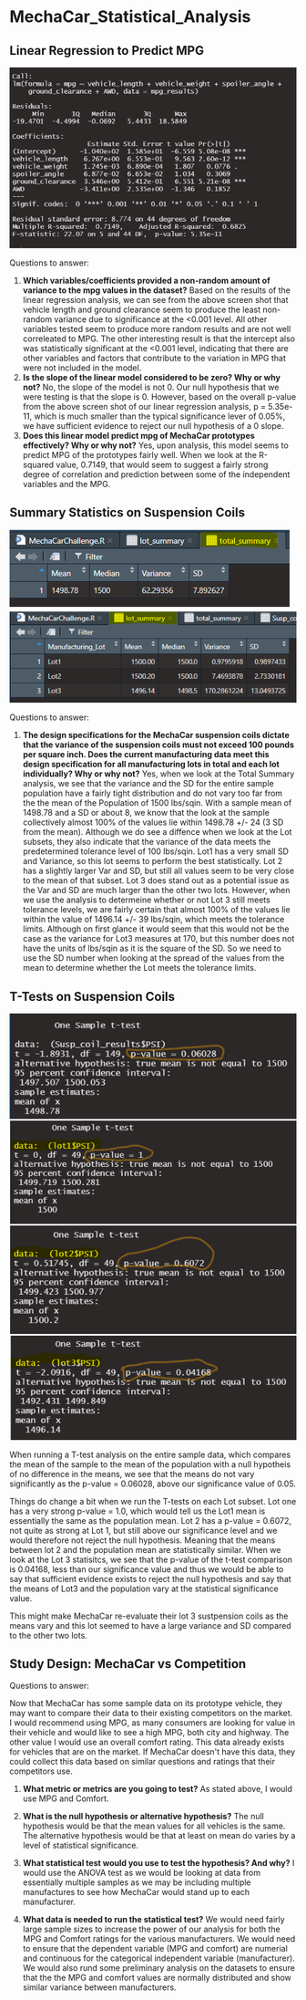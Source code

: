 # MechaCar_Statistical_Analysis

## Linear Regression to Predict MPG

![](Resources/MPG_linear_regression.png)

Questions to answer:
1. **Which variables/coefficients provided a non-random amount of variance to the mpg values in the dataset?** Based on the results of the linear regression analysis, we can see from the above screen shot that vehicle length and ground clearance seem to produce the least non-random variance due to significance at the <0.001 level. All other variables tested seem to produce more random results and are not well correleated to MPG. The other interesting result is that the intercept also was statistically significant at the <0.001 level, indicating that there are other variables and factors that contribute to the variation in MPG that were not included in the model. 
2. **Is the slope of the linear model considered to be zero? Why or why not?** No, the slope of the model is not 0. Our null hypothesis that we were testing is that the slope is 0. However, based on the overall p-value from the above screen shot of our linear regression analysis, p = 5.35e-11, which is much smaller than the typical significance lever of 0.05%, we have sufficient evidence to reject our null hypothesis of a 0 slope. 
3. **Does this linear model predict mpg of MechaCar prototypes effectively? Why or why not?** Yes, upon analysis, this model seems to predict MPG of the prototypes fairly well. When we look at the R-squared value, 0.7149, that would seem to suggest a fairly strong degree of correlation and prediction between some of the independent variables and the MPG. 

## Summary Statistics on Suspension Coils
![](Resources/Total_summary.png)
![](Resources/Lot_summary.png)

Questions to answer:
1. **The design specifications for the MechaCar suspension coils dictate that the variance of the suspension coils must not exceed 100 pounds per square inch. Does the current manufacturing data meet this design specification for all manufacturing lots in total and each lot individually? Why or why not?** Yes, when we look at the Total Summary analysis, we see that the variance and the SD for the entire sample population have a fairly tight distribution and do not vary too far from the the mean of the Population of 1500 lbs/sqin. With a sample mean of 1498.78 and a SD or about 8, we know that the look at the sample collectively almost 100% of the values lie within 1498.78 +/- 24 (3 SD from the mean). Although we do see a diffence when we look at the Lot subsets, they also indicate that the variance of the data meets the predetermined tolerance level of 100 lbs/sqin. Lot1 has a very small SD and Variance, so this lot seems to perform the best statistically. Lot 2 has a slightly larger Var and SD, but still all values seem to be very close to the mean of that subset. Lot 3 does stand out as a potential issue as the Var and SD are much larger than the other two lots. However, when we use the analysis to determeine whether or not Lot 3 still meets tolerance levels, we are fairly certain that almost 100% of the values lie within the value of 1496.14 +/- 39 lbs/sqin, which meets the tolerance limits. Although on first glance it would seem that this would not be the case as the variance for Lot3 measures at 170, but this number does not have the units of lbs/sqin as it is the square of the SD. So we need to use the SD number when looking at the spread of the values from the mean to determine whether the Lot meets the tolerance limits. 

## T-Tests on Suspension Coils
![](Resources/One_sample_t.png)
![](Resources/Lot1_t.png)
![](Resources/Lot2_t.png)
![](Resources/Lot3_t.png)

When running a T-test analysis on the entire sample data, which compares the mean of the sample to the mean of the population with a null hypotheis of no difference in the means, we see that the means do not vary significantly as the p-value = 0.06028, above our significance value of 0.05.

Things do change a bit when we run the T-tests on each Lot subset. Lot one has a very strong p-value = 1.0, which would tell us the Lot1 mean is essentially the same as the population mean. Lot 2 has a p-value = 0.6072, not quite as strong at Lot 1, but still above our significance level and we would therefore not reject the null hypothesis. Meaning that the means between lot 2 and the population mean are statistically similar. When we look at the Lot 3 statisitcs, we see that the p-value of the t-test comparison is 0.04168, less than our significance value and thus we would be able to say that sufficient evidence exists to reject the null hypothesis and say that the means of Lot3 and the population vary at the statistical significance value.

This might make MechaCar re-evaluate their lot 3 sustpension coils as the means vary and this lot seemed to have a large variance and SD compared to the other two lots. 

## Study Design: MechaCar vs Competition

Questions to answer:

Now that MechaCar has some sample data on its prototype vehicle, they may want to compare their data to their existing competitors on the market. I would recommend using MPG, as many consumers are looking for value in their vehicle and would like to see a high MPG, both city and highway. The other value I would use an overall comfort rating. This data already exists for vehicles that are on the market. If MechaCar doesn't have this data, they could collect this data based on similar questions and ratings that their competitors use.

1. **What metric or metrics are you going to test?** As stated above, I would use MPG and Comfort. 

2. **What is the null hypothesis or alternative hypothesis?** The null hypothesis would be that the mean values for all vehicles is the same. The alternative hypothesis would be that at least on mean do varies by a level of statistical significance.

3. **What statistical test would you use to test the hypothesis? And why?** I would use the ANOVA test as we would be looking at data from essentially multiple samples as we may be including multiple manufactures to see how MechaCar would stand up to each manufacturer.

4. **What data is needed to run the statistical test?** We would need fairly large sample sizes to increase the power of our analysis for both the MPG and Comfort ratings for the various manufacturers. We would need to ensure that the dependent variable (MPG and comfort) are numerial and continuous for the categorical independent variable (manufacturer). We would also rund some preliminary analysis on the datasets to ensure that the the MPG and comfort values are normally distributed and show similar variance between manufacturers.

